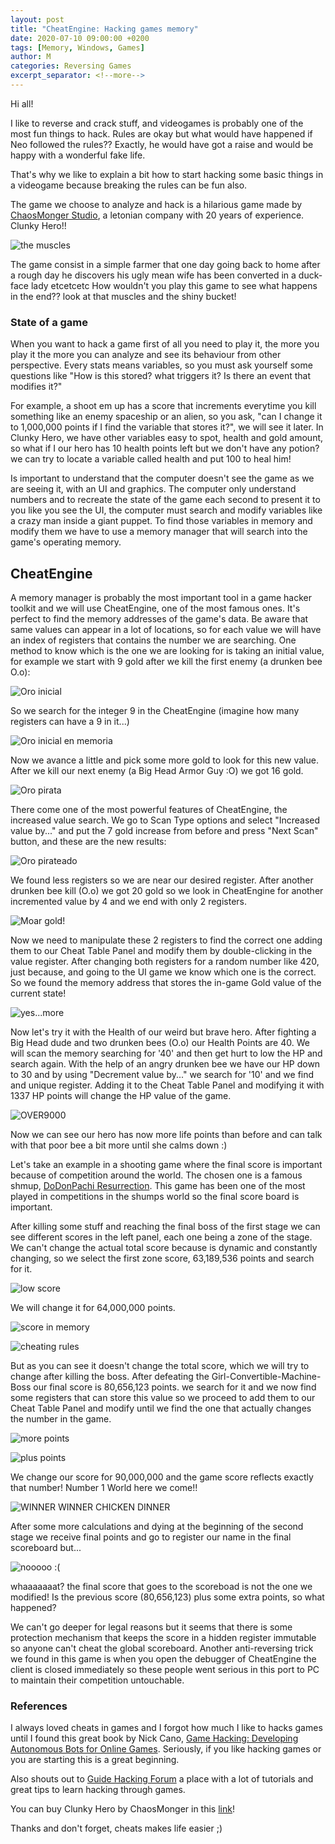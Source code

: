 ```yaml
---
layout: post
title: "CheatEngine: Hacking games memory"
date: 2020-07-10 09:00:00 +0200
tags: [Memory, Windows, Games]
author: M
categories: Reversing Games
excerpt_separator: <!--more-->
---
```


Hi all! 

I like to reverse and crack stuff, and videogames is probably one of the most fun things to hack. Rules are okay but what would have happened if Neo followed the rules?? Exactly, he would have got a raise and would be happy with a wonderful fake life.

That's why we like to explain a bit how to start hacking some basic things in a videogame because breaking the rules can be fun also.

The game we choose to analyze and hack is a hilarious game made by [ChaosMonger Studio](http://www.chaosmonger.com/), a letonian company with 20 years of experience. Clunky Hero!!
<!--more-->

![the muscles]( /assets/games/clunkyHero.png)

The game consist in a simple farmer that one day going back to home after a rough day he discovers his ugly mean wife has been converted in a duck-face lady etcetcetc
How wouldn't you play this game to see what happens in the end?? look at that muscles and the shiny bucket!


### State of a game

When you want to hack a game first of all you need to play it, the more you play it the more you can analyze and see its behaviour from other perspective. Every stats means variables, so you must ask yourself some questions like "How is this stored? what triggers it? Is there an event that modifies it?"

For example, a shoot em up has a score that increments everytime you kill something like an enemy spaceship or an alien, so you ask, "can I change it to 1,000,000 points if I find the variable that stores it?", we will see it later. In Clunky Hero, we have other variables easy to spot, health and gold amount, so what if I our hero has 10 health points left but we don't have any potion? we can try to locate a variable called health and put 100 to heal him!

Is important to understand that the computer doesn't see the game as we are seeing it, with an UI and graphics. The computer only understand numbers and to recreate the state of the game each second to present it to you like you see the UI, the computer must search and modify variables like a crazy man inside a giant puppet. To find those variables in memory and modify them we have to use a memory manager that will search into the game's operating memory. 


## CheatEngine
A memory manager is probably the most important tool in a game hacker toolkit and we will use CheatEngine, one of the most famous ones. It's perfect to find the memory addresses of the game's data. Be aware that same values can appear in a lot of locations, so for each value we will have an index of registers that contains the number we are searching.
One method to know which is the one we are looking for is taking an initial value, for example we start with 9 gold after we kill the first enemy (a drunken bee O.o):

![Oro inicial]( /assets/games/GoldClunkyHero.png)

So we search for the integer 9 in the CheatEngine (imagine how many registers can have a 9 in it...)

![Oro inicial en memoria]( /assets/games/goldCheatEngine.png)

Now we avance a little and pick some more gold to look for this new value. After we kill our next enemy (a Big Head Armor Guy :O) we got 16 gold. 

![Oro pirata]( /assets/games/GoldClunkyHero2.png)

There come one of the most powerful features of CheatEngine, the increased value search. We go to Scan Type options and select "Increased value by..." and put the 7 gold increase from before and press "Next Scan" button, and these are the new results:

![Oro pirateado]( /assets/games/goldCheatEngine2.png)

We found less registers so we are near our desired register. After another drunken bee kill (O.o) we got 20 gold so we look in CheatEngine for another incremented value by 4 and we end with only 2 registers.

![Moar gold!]( /assets/games/goldCheatEngine3.png)

Now we need to manipulate these 2 registers to find the correct one adding them to our Cheat Table Panel and modify them by double-clicking in the value register. After changing both registers for a random number like 420, just because, and going to the UI game we know which one is the correct. So we found the memory address that stores the in-game Gold value of the current state! 

![yes...more]( /assets/games/GoldClunkyHero4.png)

Now let's try it with the Health of our weird but brave hero. After fighting a Big Head dude and two drunken bees (O.o) our Health Points are 40. We will scan the memory searching for '40' and then get hurt to low the HP and search again. With the help of an angry drunken bee we have our HP down to 30 and by using "Decrement value by..." we search for '10' and we find and unique register. Adding it to the Cheat Table Panel and modifying it with 1337 HP points will change the HP value of the game. 

![OVER9000]( /assets/games/HPClunkyHero2.png)

Now we can see our hero has now more life points than before and can talk with that poor bee a bit more until she calms down :)


Let's take an example in a shooting game where the final score is important because of competition around the world. The chosen one is a famous shmup, [DoDonPachi Resurrection](https://store.steampowered.com/app/464450/DoDonPachi_Resurrection/?l=spanish&curator_clanid=7589109). This game has been one of the most played in competitions in the shumps world so the final score board is important.

After killing some stuff and reaching the final boss of the first stage we can see different scores in the left panel, each one being a zone of the stage. We can't change the actual total score because is dynamic and constantly changing, so we select the first zone score, 63,189,536 points and search for it.

![low score]( /assets/games/DodonpachiScore.png)

We will change it for 64,000,000 points.

![score in memory]( /assets/games/DodonpachiRegister.png)

![cheating rules]( /assets/games/DodonpachiScore2.png)


But as you can see it doesn't change the total score, which we will try to change after killing the boss. After defeating the Girl-Convertible-Machine-Boss our final score is 80,656,123 points.
we search for it and we now find some registers that can store this value so we proceed to add them to our Cheat Table Panel and modify until we find the one that actually changes the number in the game.

![more points]( /assets/games/DodonpachiScore3.png)

![plus points]( /assets/games/DodonpachiRegister2.png)

We change our score for 90,000,000 and the game score reflects exactly that number! Number 1 World here we come!!


![WINNER WINNER CHICKEN DINNER]( /assets/games/DodonpachiScore4.png)


After some more calculations and dying at the beginning of the second stage we receive final points and go to register our name in the final scoreboard but...


![nooooo :(]( /assets/games/DodonpachiScore5.png)

whaaaaaaat? the final score that goes to the scoreboad is not the one we modified! Is the previous score (80,656,123) plus some extra points, so what happened?

We can't go deeper for legal reasons but it seems that there is some protection mechanism that keeps the score in a hidden register immutable so anyone can't cheat the global scoreboard. 
Another anti-reversing trick we found in this game is when you open the debugger of CheatEngine the client is closed immediately so these people went serious in this port to PC to maintain their competition untouchable.



### References

I always loved cheats in games and I forgot how much I like to hacks games until I found this great book by Nick Cano, [Game Hacking: Developing Autonomous Bots for Online Games](https://www.amazon.com/-/es/Nick-Cano/dp/1593276699). Seriously, if you like hacking games or you are starting this is a great beginning.

Also shouts out to [Guide Hacking Forum](https://guidedhacking.com/) a place with a lot of tutorials and great tips to learn hacking through games.

You can buy Clunky Hero by ChaosMonger in this [link](https://chaosmonger.itch.io/clunky-hero?download)! 


Thanks and don't forget, cheats makes life easier ;)
